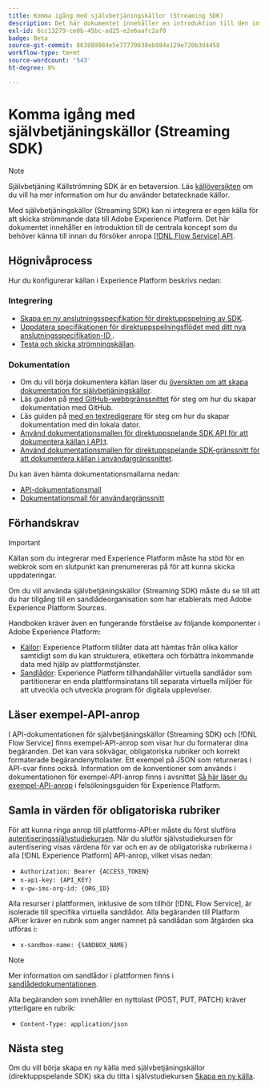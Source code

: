 ```yaml
---
title: Komma igång med självbetjäningskällor (Streaming SDK)
description: Det här dokumentet innehåller en introduktion till den information som krävs för att du ska kunna skapa en ny källa med självbetjäningskällor (Streaming SDK).
exl-id: 6cc13279-ce0b-45bc-ad25-e2e6aafc2af0
badge: Beta
source-git-commit: 863889984e5e77770638eb984e129e720b3d4458
workflow-type: tm+mt
source-wordcount: '543'
ht-degree: 0%

---
```


# Komma igång med självbetjäningskällor (Streaming SDK)

>[!NOTE]
>
>Självbetjäning Källströmning SDK är en betaversion. Läs [källöversikten](../../home.md#terms-and-conditions) om du vill ha mer information om hur du använder betatecknade källor.

Med självbetjäningskällor (Streaming SDK) kan ni integrera er egen källa för att skicka strömmande data till Adobe Experience Platform. Det här dokumentet innehåller en introduktion till de centrala koncept som du behöver känna till innan du försöker anropa [[!DNL Flow Service] API](https://developer.adobe.com/experience-platform-apis/references/flow-service/).

## Högnivåprocess

Hur du konfigurerar källan i Experience Platform beskrivs nedan:

### Integrering

* [Skapa en ny anslutningsspecifikation för direktuppspelning av SDK](create.md).
* [Uppdatera specifikationen för direktuppspelningsflödet med ditt nya anslutningsspecifikation-ID ](update-flow-specs.md).
* [Testa och skicka strömningskällan](submit.md).

### Dokumentation

* Om du vill börja dokumentera källan läser du [översikten om att skapa dokumentation för självbetjäningskällor](../documentation/doc-overview.md).
* Läs guiden på [med GitHub-webbgränssnittet](../documentation/github.md) för steg om hur du skapar dokumentation med GitHub.
* Läs guiden på [med en textredigerare](../documentation/text-editor.md) för steg om hur du skapar dokumentation med din lokala dator.
* [Använd dokumentationsmallen för direktuppspelande SDK API för att dokumentera källan i API:t](streaming-template-api.md).
* [Använd dokumentationsmallen för direktuppspelande SDK-gränssnitt för att dokumentera källan i användargränssnittet](streaming-template-ui.md).

Du kan även hämta dokumentationsmallarna nedan:

* [API-dokumentationsmall](../assets/streaming/streaming-template-api.zip)
* [Dokumentationsmall för användargränssnitt](../assets/streaming/streaming-template-ui.zip)

## Förhandskrav

>[!IMPORTANT]
>
>Källan som du integrerar med Experience Platform måste ha stöd för en webkrok som en slutpunkt kan prenumereras på för att kunna skicka uppdateringar.

Om du vill använda självbetjäningskällor (Streaming SDK) måste du se till att du har tillgång till en sandlådeorganisation som har etablerats med Adobe Experience Platform Sources.

Handboken kräver även en fungerande förståelse av följande komponenter i Adobe Experience Platform:

* [Källor](../../home.md): Experience Platform tillåter data att hämtas från olika källor samtidigt som du kan strukturera, etikettera och förbättra inkommande data med hjälp av plattformstjänster.
* [Sandlådor](../../../sandboxes/home.md): Experience Platform tillhandahåller virtuella sandlådor som partitionerar en enda plattformsinstans till separata virtuella miljöer för att utveckla och utveckla program för digitala upplevelser.

## Läser exempel-API-anrop

I API-dokumentationen för självbetjäningskällor (Streaming SDK) och [!DNL Flow Service] finns exempel-API-anrop som visar hur du formaterar dina begäranden. Det kan vara sökvägar, obligatoriska rubriker och korrekt formaterade begärandenyttolaster. Ett exempel på JSON som returneras i API-svar finns också. Information om de konventioner som används i dokumentationen för exempel-API-anrop finns i avsnittet [Så här läser du exempel-API-anrop](../../../landing/troubleshooting.md#how-do-i-format-an-api-request) i felsökningsguiden för Experience Platform.

## Samla in värden för obligatoriska rubriker

För att kunna ringa anrop till plattforms-API:er måste du först slutföra [autentiseringssjälvstudiekursen](https://www.adobe.com/go/platform-api-authentication-en). När du slutför självstudiekursen för autentisering visas värdena för var och en av de obligatoriska rubrikerna i alla [!DNL Experience Platform] API-anrop, vilket visas nedan:

* `Authorization: Bearer {ACCESS_TOKEN}`
* `x-api-key: {API_KEY}`
* `x-gw-ims-org-id: {ORG_ID}`

Alla resurser i plattformen, inklusive de som tillhör [!DNL Flow Service], är isolerade till specifika virtuella sandlådor. Alla begäranden till Platform API:er kräver en rubrik som anger namnet på sandlådan som åtgärden ska utföras i:

* `x-sandbox-name: {SANDBOX_NAME}`

>[!NOTE]
>
>Mer information om sandlådor i plattformen finns i [sandlådedokumentationen](../../../sandboxes/home.md).

Alla begäranden som innehåller en nyttolast (POST, PUT, PATCH) kräver ytterligare en rubrik:

* `Content-Type: application/json`

## Nästa steg

Om du vill börja skapa en ny källa med självbetjäningskällor (direktuppspelande SDK) ska du titta i självstudiekursen [Skapa en ny källa](./create.md).
